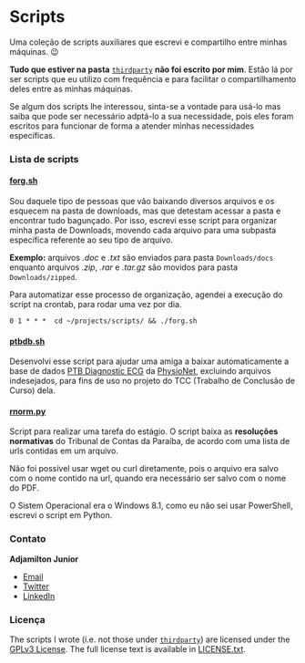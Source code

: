 # Scripts
Uma coleção de scripts auxiliares que escrevi e compartilho entre minhas máquinas. 😉

__Tudo que estiver na pasta__ [`thirdparty`](https://github.com/ajunior/scripts/tree/master/thirdparty) __não foi escrito por mim__. Estão lá por ser scripts que eu utilizo com frequência e para facilitar o compartilhamento deles entre as minhas máquinas.

Se algum dos scripts lhe interessou, sinta-se a vontade para usá-lo mas saiba que pode ser necessário adptá-lo a sua necessidade, pois eles foram escritos para funcionar de forma a atender minhas necessidades específicas.

### Lista de scripts

#### [forg.sh](forg.sh)

Sou daquele tipo de pessoas que vão baixando diversos arquivos e os esquecem na pasta de downloads, mas que detestam acessar a pasta e encontrar tudo bagunçado. Por isso, escrevi esse script para organizar minha pasta de Downloads, movendo cada arquivo para uma subpasta específica referente ao seu tipo de arquivo.

__Exemplo:__ arquivos _.doc_ e _.txt_ são enviados para pasta ```Downloads/docs``` enquanto arquivos _.zip_, _.rar_ e _.tar.gz_ são movidos para pasta ```Downloads/zipped```.

Para automatizar esse processo de organização, agendei a execução do script na crontab, para rodar uma vez por dia.

```
0 1 * * *  cd ~/projects/scripts/ && ./forg.sh
```

#### [ptbdb.sh](ptbdb.sh)

Desenvolvi esse script para ajudar uma amiga a baixar automaticamente a base de dados [PTB Diagnostic ECG](https://physionet.org/physiobank/database/ptbdb/) da [PhysioNet](https://physionet.org), excluindo arquivos indesejados, para fins de uso no projeto do TCC (Trabalho de Conclusão de Curso) dela.

#### [rnorm.py](rnorm.py)

Script para realizar uma tarefa do estágio. O script baixa as __resoluções normativas__ do Tribunal de Contas da Paraíba, de acordo com uma lista de urls contidas em um arquivo.

Não foi possível usar wget ou curl diretamente, pois o arquivo era salvo com o nome contido na url, quando era necessário ser salvo com o nome do PDF.

O Sistem Operacional era o Windows 8.1, como eu não sei usar PowerShell, escrevi o script em Python.

### Contato

__Adjamilton Junior__

- [Email](jr@ieee.org)
- [Twitter](https://twitter.com/ajr_almeida)
- [LinkedIn](https://www.linkedin.com/in/junioralmeida/)

### Licença

The scripts I wrote (i.e. not those under [`thirdparty`](https://github.com/ajunior/scripts/tree/master/thirdparty)) are licensed under the [GPLv3 License](https://en.wikipedia.org/wiki/GNU_General_Public_License). The full license text is available in [LICENSE.txt](https://github.com/ajunior/scripts/blob/master/LICENSE.txt).